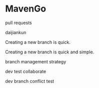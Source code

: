 # MavenGo

pull requests

daijiankun

Creating a new branch is quick.

Creating a new branch is quick and simple.

branch management strategy

dev test collaborate

dev branch conflict test
